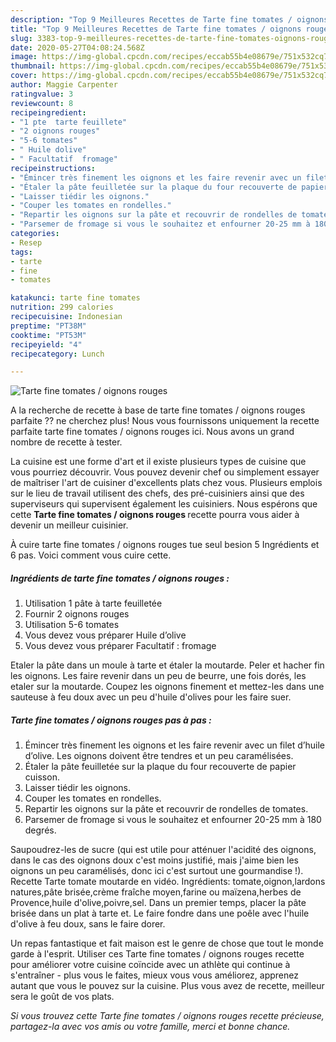 ```yaml
---
description: "Top 9 Meilleures Recettes de Tarte fine tomates / oignons rouges"
title: "Top 9 Meilleures Recettes de Tarte fine tomates / oignons rouges"
slug: 3383-top-9-meilleures-recettes-de-tarte-fine-tomates-oignons-rouges
date: 2020-05-27T04:08:24.568Z
image: https://img-global.cpcdn.com/recipes/eccab55b4e08679e/751x532cq70/tarte-fine-tomates-oignons-rouges-photo-principale-de-la-recette.jpg
thumbnail: https://img-global.cpcdn.com/recipes/eccab55b4e08679e/751x532cq70/tarte-fine-tomates-oignons-rouges-photo-principale-de-la-recette.jpg
cover: https://img-global.cpcdn.com/recipes/eccab55b4e08679e/751x532cq70/tarte-fine-tomates-oignons-rouges-photo-principale-de-la-recette.jpg
author: Maggie Carpenter
ratingvalue: 3
reviewcount: 8
recipeingredient:
- "1 pte  tarte feuillete"
- "2 oignons rouges"
- "5-6 tomates"
- " Huile dolive"
- " Facultatif  fromage"
recipeinstructions:
- "Émincer très finement les oignons et les faire revenir avec un filet d’huile d’olive. Les oignons doivent être tendres et un peu caramélisées."
- "Étaler la pâte feuilletée sur la plaque du four recouverte de papier cuisson."
- "Laisser tiédir les oignons."
- "Couper les tomates en rondelles."
- "Repartir les oignons sur la pâte et recouvrir de rondelles de tomates."
- "Parsemer de fromage si vous le souhaitez et enfourner 20-25 mm à 180 degrés."
categories:
- Resep
tags:
- tarte
- fine
- tomates

katakunci: tarte fine tomates 
nutrition: 299 calories
recipecuisine: Indonesian
preptime: "PT38M"
cooktime: "PT53M"
recipeyield: "4"
recipecategory: Lunch

---
```



![Tarte fine tomates / oignons rouges](https://img-global.cpcdn.com/recipes/eccab55b4e08679e/751x532cq70/tarte-fine-tomates-oignons-rouges-photo-principale-de-la-recette.jpg)

A la recherche de recette à base de tarte fine tomates / oignons rouges parfaite ?? ne cherchez plus! Nous vous fournissons uniquement la recette parfaite tarte fine tomates / oignons rouges ici. Nous avons un grand nombre de recette à tester.

La cuisine est une forme d'art et il existe plusieurs types de cuisine que vous pourriez découvrir. Vous pouvez devenir chef ou simplement essayer de maîtriser l'art de cuisiner d'excellents plats chez vous. Plusieurs emplois sur le lieu de travail utilisent des chefs, des pré-cuisiniers ainsi que des superviseurs qui supervisent également les cuisiniers. Nous espérons que cette <strong> Tarte fine tomates / oignons rouges </strong> recette pourra vous aider à devenir un meilleur cuisinier.

<!--inarticleads1-->

À cuire tarte fine tomates / oignons rouges tue seul besion 5 Ingrédients et 6 pas. Voici comment vous cuire cette.

##### Ingrédients de tarte fine tomates / oignons rouges :

1. Utilisation 1 pâte à tarte feuilletée
1. Fournir 2 oignons rouges
1. Utilisation 5-6 tomates
1. Vous devez vous préparer  Huile d’olive
1. Vous devez vous préparer  Facultatif : fromage


Etaler la pâte dans un moule à tarte et étaler la moutarde. Peler et hacher fin les oignons. Les faire revenir dans un peu de beurre, une fois dorés, les etaler sur la moutarde. Coupez les oignons finement et mettez-les dans une sauteuse à feu doux avec un peu d&#39;huile d&#39;olives pour les faire suer. 

<!--inarticleads2-->

##### Tarte fine tomates / oignons rouges pas à pas :

1. Émincer très finement les oignons et les faire revenir avec un filet d’huile d’olive. Les oignons doivent être tendres et un peu caramélisées.
1. Étaler la pâte feuilletée sur la plaque du four recouverte de papier cuisson.
1. Laisser tiédir les oignons.
1. Couper les tomates en rondelles.
1. Repartir les oignons sur la pâte et recouvrir de rondelles de tomates.
1. Parsemer de fromage si vous le souhaitez et enfourner 20-25 mm à 180 degrés.


Saupoudrez-les de sucre (qui est utile pour atténuer l&#39;acidité des oignons, dans le cas des oignons doux c&#39;est moins justifié, mais j&#39;aime bien les oignons un peu caramélisés, donc ici c&#39;est surtout une gourmandise !). Recette Tarte tomate moutarde en vidéo. Ingrédients: tomate,oignon,lardons natures,pâte brisée,crème fraîche moyen,farine ou maïzena,herbes de Provence,huile d&#39;olive,poivre,sel. Dans un premier temps, placer la pâte brisée dans un plat à tarte et. Le faire fondre dans une poêle avec l&#39;huile d&#39;olive à feu doux, sans le faire dorer. 

<!--inarticleads1-->

<p>
Un repas fantastique et fait maison est le genre de chose que tout le monde garde à l'esprit. Utiliser ces Tarte fine tomates / oignons rouges recette pour améliorer votre cuisine coïncide avec un athlète qui continue à s'entraîner - plus vous le faites, mieux vous vous améliorez, apprenez autant que vous le pouvez sur la cuisine. Plus vous avez de recette, meilleur sera le goût de vos plats.
</p>

<p>
<i>Si vous trouvez cette Tarte fine tomates / oignons rouges recette précieuse, partagez-la avec vos amis ou votre famille, merci et bonne chance.</i>
</p>

